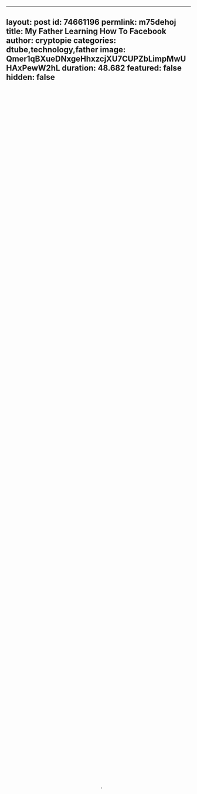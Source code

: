 
---
layout: post
id: 74661196
permlink: m75dehoj
title:  My Father Learning How To Facebook
author: cryptopie
categories: dtube,technology,father
image: Qmer1qBXueDNxgeHhxzcjXU7CUPZbLimpMwUHAxPewW2hL
duration: 48.682
featured: false
hidden: false
---
    
<video poster="https://snap1.d.tube/ipfs/Qmer1qBXueDNxgeHhxzcjXU7CUPZbLimpMwUHAxPewW2hL" autoplay="" id="player_html5_api" class="vjs-tech" style="width: 100%; height: 100%;" tabindex="-1" src="https://video.dtube.top/ipfs/Qmd3bbDvBcLe1BMNFdRAfUHVUCeReiTCNCPm37moaLN1ws"></video>

He is searching for a manual.